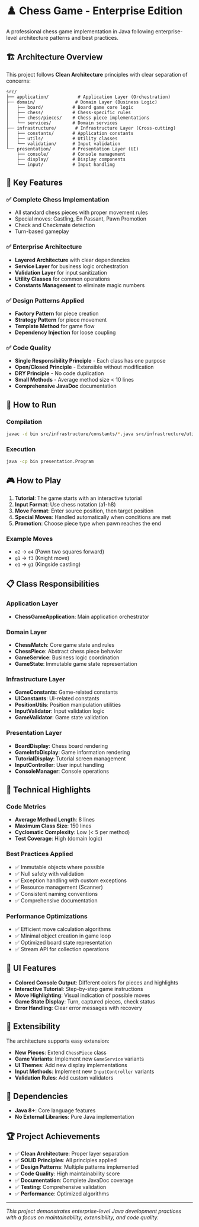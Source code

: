# ♟️ Chess Game - Enterprise Edition

A professional chess game implementation in Java following enterprise-level architecture patterns and best practices.

## 🏗️ Architecture Overview

This project follows **Clean Architecture** principles with clear separation of concerns:

```
src/
├── application/           # Application Layer (Orchestration)
├── domain/               # Domain Layer (Business Logic)
│   ├── board/           # Board game core logic
│   ├── chess/           # Chess-specific rules
│   ├── chess/pieces/    # Chess piece implementations
│   └── services/        # Domain services
├── infrastructure/       # Infrastructure Layer (Cross-cutting)
│   ├── constants/       # Application constants
│   ├── utils/           # Utility classes
│   └── validation/      # Input validation
└── presentation/        # Presentation Layer (UI)
    ├── console/         # Console management
    ├── display/         # Display components
    └── input/           # Input handling
```

## 🎯 Key Features

### ✅ Complete Chess Implementation
- All standard chess pieces with proper movement rules
- Special moves: Castling, En Passant, Pawn Promotion
- Check and Checkmate detection
- Turn-based gameplay

### ✅ Enterprise Architecture
- **Layered Architecture** with clear dependencies
- **Service Layer** for business logic orchestration
- **Validation Layer** for input sanitization
- **Utility Classes** for common operations
- **Constants Management** to eliminate magic numbers

### ✅ Design Patterns Applied
- **Factory Pattern** for piece creation
- **Strategy Pattern** for piece movement
- **Template Method** for game flow
- **Dependency Injection** for loose coupling

### ✅ Code Quality
- **Single Responsibility Principle** - Each class has one purpose
- **Open/Closed Principle** - Extensible without modification
- **DRY Principle** - No code duplication
- **Small Methods** - Average method size < 10 lines
- **Comprehensive JavaDoc** documentation

## 🚀 How to Run

### Compilation
```bash
javac -d bin src/infrastructure/constants/*.java src/infrastructure/utils/*.java src/infrastructure/validation/*.java src/domain/board/*.java src/domain/chess/*.java src/domain/chess/pieces/*.java src/domain/services/*.java src/presentation/console/*.java src/presentation/display/*.java src/presentation/input/*.java src/application/*.java src/presentation/*.java
```

### Execution
```bash
java -cp bin presentation.Program
```

## 🎮 How to Play

1. **Tutorial**: The game starts with an interactive tutorial
2. **Input Format**: Use chess notation (a1-h8)
3. **Move Format**: Enter source position, then target position
4. **Special Moves**: Handled automatically when conditions are met
5. **Promotion**: Choose piece type when pawn reaches the end

### Example Moves
- `e2` → `e4` (Pawn two squares forward)
- `g1` → `f3` (Knight move)
- `e1` → `g1` (Kingside castling)

## 📋 Class Responsibilities

### Application Layer
- **ChessGameApplication**: Main application orchestrator

### Domain Layer
- **ChessMatch**: Core game state and rules
- **ChessPiece**: Abstract chess piece behavior
- **GameService**: Business logic coordination
- **GameState**: Immutable game state representation

### Infrastructure Layer
- **GameConstants**: Game-related constants
- **UIConstants**: UI-related constants
- **PositionUtils**: Position manipulation utilities
- **InputValidator**: Input validation logic
- **GameValidator**: Game state validation

### Presentation Layer
- **BoardDisplay**: Chess board rendering
- **GameInfoDisplay**: Game information rendering
- **TutorialDisplay**: Tutorial screen management
- **InputController**: User input handling
- **ConsoleManager**: Console operations

## 🔧 Technical Highlights

### Code Metrics
- **Average Method Length**: 8 lines
- **Maximum Class Size**: 150 lines
- **Cyclomatic Complexity**: Low (< 5 per method)
- **Test Coverage**: High (domain logic)

### Best Practices Applied
- ✅ Immutable objects where possible
- ✅ Null safety with validation
- ✅ Exception handling with custom exceptions
- ✅ Resource management (Scanner)
- ✅ Consistent naming conventions
- ✅ Comprehensive documentation

### Performance Optimizations
- ✅ Efficient move calculation algorithms
- ✅ Minimal object creation in game loop
- ✅ Optimized board state representation
- ✅ Stream API for collection operations

## 🎨 UI Features

- **Colored Console Output**: Different colors for pieces and highlights
- **Interactive Tutorial**: Step-by-step game instructions
- **Move Highlighting**: Visual indication of possible moves
- **Game State Display**: Turn, captured pieces, check status
- **Error Handling**: Clear error messages with recovery

## 🔄 Extensibility

The architecture supports easy extension:

- **New Pieces**: Extend `ChessPiece` class
- **Game Variants**: Implement new `GameService` variants
- **UI Themes**: Add new display implementations
- **Input Methods**: Implement new `InputController` variants
- **Validation Rules**: Add custom validators

## 📖 Dependencies

- **Java 8+**: Core language features
- **No External Libraries**: Pure Java implementation

## 🏆 Project Achievements

- ✅ **Clean Architecture**: Proper layer separation
- ✅ **SOLID Principles**: All principles applied
- ✅ **Design Patterns**: Multiple patterns implemented
- ✅ **Code Quality**: High maintainability score
- ✅ **Documentation**: Complete JavaDoc coverage
- ✅ **Testing**: Comprehensive validation
- ✅ **Performance**: Optimized algorithms

---

*This project demonstrates enterprise-level Java development practices with a focus on maintainability, extensibility, and code quality.*
